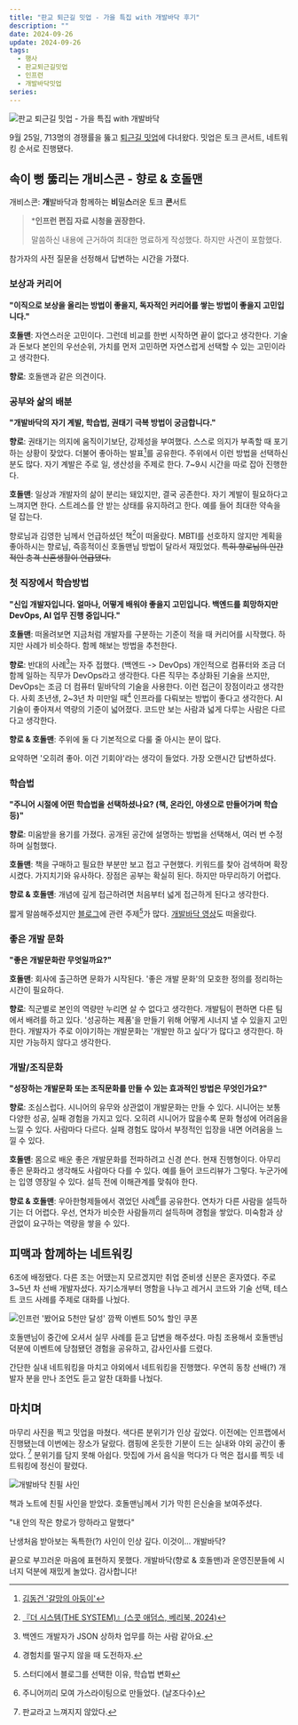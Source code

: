 ```yaml
---
title: "판교 퇴근길 밋업 - 가을 특집 with 개발바닥 후기"
description: ""
date: 2024-09-26
update: 2024-09-26
tags:
  - 행사
  - 판교퇴근길밋업
  - 인프런
  - 개발바닥밋업
series: 
---
```


![판교 퇴근길 밋업 - 가을 특집 with 개발바닥](pangyo-evening-special-meet-up-with-devbadak.avif)

9월 25일, 713명의 경쟁률을 뚫고 [퇴근길 밋업](https://inf.run/XAak4)에 다녀왔다. 밋업은 토크 콘서트, 네트워킹 순서로 진행됐다.

## 속이 뻥 뚫리는 개비스콘 - 향로 & 호돌맨

개비스콘: **개**발바닥과 함께하는 **비**밀**스**러운 토크 **콘**서트

> ***인프런 편집 자료 시청을 권장한다.**
>
> 말씀하신 내용에 근거하여 최대한 명료하게 작성했다. 하지만 사견이 포함했다.

참가자의 사전 질문을 선정해서 답변하는 시간을 가졌다.

### 보상과 커리어

**"이직으로 보상을 올리는 방법이 좋을지, 독자적인 커리어를 쌓는 방법이 좋을지 고민입니다."**

**호돌맨**: 자연스러운 고민이다. 그런데 비교를 한번 시작하면 끝이 없다고 생각한다. 기술과 돈보다 본인의 우선순위, 가치를 먼저 고민하면 자연스럽게
선택할 수 있는 고민이라고 생각한다.

**향로**: 호돌맨과 같은 의견이다.

### 공부와 삶의 배분

**"개발바닥의 자기 계발, 학습법, 권태기 극복 방법이 궁금합니다."**

**향로**: 권태기는 의지에 움직이기보단, 강제성을 부여했다. 스스로 의지가 부족할 때 포기하는 상황이 잦았다. 더불어 좋아하는 발표[^1]를 공유한다.
주위에서 이런 방법을 선택하신 분도 많다. 자기 계발은 주로 일, 생산성을 주제로 한다. 7~9시 시간을 따로 잡아 진행한다.

**호돌맨**: 일상과 개발자의 삶이 분리는 돼있지만, 결국 공존한다. 자기 계발이 필요하다고 느껴지면 한다. 스트레스를 안 받는 상태를 유지하려고 한다.
예를 들어 최대한 약속을 덜 잡는다.

향로님과 김영한 님께서 언급하셨던 책[^2]이 떠올랐다. MBTI를 선호하지 않지만 계획을 좋아하시는 향로님, 즉흥적이신 호돌맨님 방법이 달라서 재밌었다.
~~특히 향로님의 인간적인 충격 신혼생활이 언급됐다.~~

### 첫 직장에서 학습방법

**"신입 개발자입니다. 얼마나, 어떻게 배워야 좋을지 고민입니다. 백엔드를 희망하지만 DevOps, AI 업무 진행 중입니다."**

**호돌맨**: 떠올려보면 지금처럼 개발자를 구분하는 기준이 적을 때 커리어를 시작했다. 하지만 사례가 비슷하다. 함께 해보는 방법을 추천한다.

**향로**: 반대의 사례[^3]는 자주 접했다. (백엔드 -> DevOps) 개인적으로 컴퓨터와 조금 더 함께 일하는 직무가 DevOps라고 생각한다. 다른 직무는
추상화된 기술을 쓰지만, DevOps는 조금 더 컴퓨터 밑바닥의 기술을 사용한다. 이런 접근이 장점이라고 생각한다. 사회 초년생, 2~3년 차 미만일 때[^4] 인프라를 다뤄보는 방법이 좋다고 생각한다.
AI 기술이 좋아져서 역량의 기준이 넓어졌다. 코드만 보는 사람과 넓게 다루는 사람은 다르다고 생각한다.

**향로 & 호돌맨**: 주위에 둘 다 기본적으로 다룰 줄 아시는 분이 많다.

요약하면 '오히려 좋아. 이건 기회야'라는 생각이 들었다. 가장 오랜시간 답변하셨다.

### 학습법

**"주니어 시절에 어떤 학습법을 선택하셨나요? (책, 온라인, 야생으로 만들어가며 학습 등)"**

**향로**: 미움받을 용기를 가졌다. 공개된 공간에 설명하는 방법을 선택해서, 여러 번 수정하며 실험했다.

**호돌맨**: 책을 구매하고 필요한 부분만 보고 접고 구현했다. 키워드를 찾아 검색하며 확장시켰다. 가지치기와 유사하다.
장점은 공부는 확실히 된다. 하지만 마무리하기 어렵다.

**향로 & 호돌맨**: 개념에 깊게 접근하려면 처음부터 넓게 접근하게 된다고 생각한다.

짧게 말씀해주셨지만 [블로그](https://jojoldu.tistory.com/)에 관련 주제[^5]가
많다. [개발바닥 영상](https://youtu.be/6gNMsjcH3oA?si=f8xIi5tMzh_pKN49)도 떠올랐다.

### 좋은 개발 문화

**"좋은 개발문화란 무엇일까요?"**

**호돌맨**: 회사에 출근하면 문화가 시작된다. '좋은 개발 문화'의 모호한 정의를 정리하는 시간이 필요하다.

**향로**: 직군별로 본인의 역량만 누리면 살 수 없다고 생각한다. 개발팀이 편하면 다른 팀에서 배려를 하고 있다.
'성공하는 제품'을 만들기 위해 어떻게 시너지 낼 수 있을지 고민한다. 개발자가 주로 이야기하는 개발문화는 '개발만 하고 싶다'가 많다고 생각한다.
하지만 가능하지 않다고 생각한다.

### 개발/조직문화

**"성장하는 개발문화 또는 조직문화를 만들 수 있는 효과적인 방법은 무엇인가요?"**

**향로**: 조심스럽다. 시니어의 유무와 상관없이 개발문화는 만들 수 있다. 시니어는 보통 다양한 성공, 실패 경험을 가지고 있다. 오히려 시니어가 많을수록 문화 형성에 어려움을 느낄 수 있다.
사람마다 다르다. 실패 경험도 많아서 부정적인 입장을 내면 어려움을 느낄 수 있다.

**호돌맨**: 몸으로 배운 좋은 개발문화를 전파하려고 신경 쓴다. 현재 진행형이다. 아무리 좋은 문화라고 생각해도 사람마다 다를 수 있다. 예를 들어 코드리뷰가 그렇다.
누군가에는 입영 영장일 수 있다. 설득 전에 이해관계를 맞춰야 한다.

**향로 & 호돌맨**: 우아한형제들에서 겪었던 사례[^6]를 공유한다. 연차가 다른 사람을 설득하기는 더 어렵다. 우선, 연차가 비슷한
사람들끼리 설득하며 경험을 쌓았다. 미숙함과 상관없이 요구하는 역량을 쌓을 수 있다.

## 피맥과 함께하는 네트워킹

6조에 배정됐다. 다른 조는 어땠는지 모르겠지만 취업 준비생 신분은 혼자였다. 주로 3~5년 차 선배 개발자셨다.
자기소개부터 명함을 나누고 레거시 코드와 기술 선택, 테스트 코드 사례를 주제로 대화를 나눴다.

![인프런 '봤어요 5천만 달성' 깜짝 이벤트 50% 할인 쿠폰](inflearn-event-winner.avif)

호돌맨님이 중간에 오셔서 실무 사례를 듣고 답변을 해주셨다. 마침 조용해서 호돌맨님 덕분에 이벤트에 당첨됐던 경험을 공유하고,
감사인사를 드렸다.

간단한 실내 네트워킹을 마치고 야외에서 네트워킹을 진행했다. 우연히 동창 선배(?) 개발자 분을 만나 조언도 듣고 알찬 대화를 나눴다.

## 마치며

마무리 사진을 찍고 밋업을 마쳤다. 색다른 분위기가 인상 깊었다. 이전에는 인프랩에서 진행됐는데 이번에는 장소가 달랐다.
캠핑에 온듯한 기분이 드는 실내와 야외 공간이 좋았다. [^7] 분위기를 담지 못해 아쉽다. 맛집에 가서 음식을 먹다가 다 먹은 접시를 찍듯 네트워킹에 정신이 팔렸다.

![개발바닥 친필 사인](autograph.avif)

책과 노트에 친필 사인을 받았다. 호돌맨님께서 기가 막힌 은신술을 보여주셨다.

"내 안의 작은 향로가 망하라고 말했다"

난생처음 받아보는 독특한(?) 사인이 인상 깊다. 이것이... 개발바닥?

끝으로 부끄러운 마음에 표현하지 못했다. 개발바닥(향로 & 호돌맨)과 운영진분들에 시너지 덕분에 재밌게 놀았다. 감사합니다!

[^1]: [김동건 '갈망의 아둥이'](https://www.slideshare.net/slideshow/ss-6097436/6097436)
[^2]: [『더 시스템(THE SYSTEM)』(스콧 애덤스, 베리북, 2024)](https://product.kyobobook.co.kr/detail/S000211656046)
[^3]: 백엔드 개발자가 JSON 상하차 업무를 하는 사람 같아요.
[^4]: 경험치를 떨구지 않을 때 도전하자.
[^5]: 스터디에서 블로그를 선택한 이유, 학습법 변화
[^6]: 주니어끼리 모여 가스라이팅으로 만들었다. (날조다수)
[^7]: 판교라고 느껴지지 않았다.
